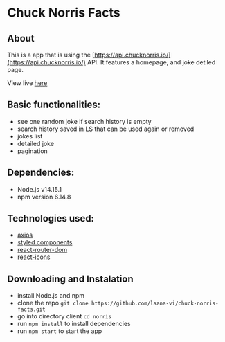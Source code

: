 # Chuck Norris Facts

## About
This is a app that is using the [https://api.chucknorris.io/](https://api.chucknorris.io/) API. It features a homepage, and joke detiled page.

View live [here](https://bg-logger.netlify.app/)


## Basic functionalities:
- see one random joke if search history is empty
- search history saved in LS that can be used again or removed
- jokes list
- detailed joke
- pagination

## Dependencies: 
- Node.js v14.15.1
- npm version 6.14.8

## Technologies used: 
- [axios](https://www.npmjs.com/package/axios)
- [styled components](https://styled-components.com/)
- [react-router-dom](https://reactrouter.com/web/guides/quick-start)
- [react-icons](https://react-icons.github.io/react-icons/)

## Downloading and Instalation
- install Node.js and npm
- clone the repo `git clone https://github.com/laana-vi/chuck-norris-facts.git`
- go into directory client `cd norris`
- run `npm install` to install dependencies
- run `npm start` to start the app




